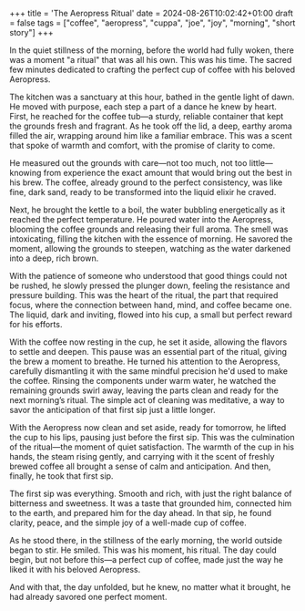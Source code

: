 +++
title = 'The Aeropress Ritual'
date = 2024-08-26T10:02:42+01:00
draft = false
tags = ["coffee", "aeropress", "cuppa", "joe", "joy", "morning", "short story"]
+++

In the quiet stillness of the morning, before the world had fully woken, there was a moment "a ritual" that was all his own. This was his time. The sacred few minutes dedicated to crafting the perfect cup of coffee with his beloved Aeropress.

The kitchen was a sanctuary at this hour, bathed in the gentle light of dawn. He moved with purpose, each step a part of a dance he knew by heart. First, he reached for the coffee tub—a sturdy, reliable container that kept the grounds fresh and fragrant. As he took off the lid, a deep, earthy aroma filled the air, wrapping around him like a familiar embrace. This was a scent that spoke of warmth and comfort, with the promise of clarity to come.

He measured out the grounds with care—not too much, not too little—knowing from experience the exact amount that would bring out the best in his brew. The coffee, already ground to the perfect consistency, was like fine, dark sand, ready to be transformed into the liquid elixir he craved.

Next, he brought the kettle to a boil, the water bubbling energetically as it reached the perfect temperature. He poured water into the Aeropress, blooming the coffee grounds and releasing their full aroma. The smell was intoxicating, filling the kitchen with the essence of morning. He savored the moment, allowing the grounds to steepen, watching as the water darkened into a deep, rich brown.

With the patience of someone who understood that good things could not be rushed, he slowly pressed the plunger down, feeling the resistance and pressure building. This was the heart of the ritual, the part that required focus, where the connection between hand, mind, and coffee became one. The liquid, dark and inviting, flowed into his cup, a small but perfect reward for his efforts.

With the coffee now resting in the cup, he set it aside, allowing the flavors to settle and deepen. This pause was an essential part of the ritual, giving the brew a moment to breathe. He turned his attention to the Aeropress, carefully dismantling it with the same mindful precision he'd used to make the coffee. Rinsing the components under warm water, he watched the remaining grounds swirl away, leaving the parts clean and ready for the next morning’s ritual. The simple act of cleaning was meditative, a way to savor the anticipation of that first sip just a little longer.

With the Aeropress now clean and set aside, ready for tomorrow, he lifted the cup to his lips, pausing just before the first sip. This was the culmination of the ritual—the moment of quiet satisfaction. The warmth of the cup in his hands, the steam rising gently, and carrying with it the scent of freshly brewed coffee all brought a sense of calm and anticipation. And then, finally, he took that first sip.

The first sip was everything. Smooth and rich, with just the right balance of bitterness and sweetness. It was a taste that grounded him, connected him to the earth, and prepared him for the day ahead. In that sip, he found clarity, peace, and the simple joy of a well-made cup of coffee.

As he stood there, in the stillness of the early morning, the world outside began to stir. He smiled. This was his moment, his ritual. The day could begin, but not before this—a perfect cup of coffee, made just the way he liked it with his beloved Aeropress.

And with that, the day unfolded, but he knew, no matter what it brought, he had already savored one perfect moment.